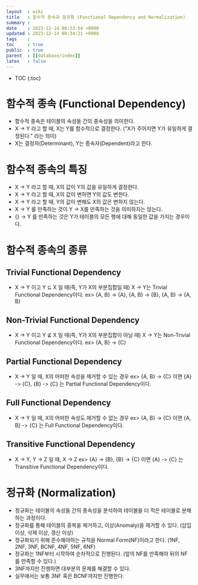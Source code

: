 ```yaml
---
layout  : wiki
title   : 함수적 종속과 정규화 (Functional Dependency and Normalization)
summary : 
date    : 2023-12-14 08:33:54 +0900
updated : 2023-12-14 08:34:21 +0900
tags    : 
toc     : true
public  : true
parent  : [[database/index]]
latex   : false
---
```

* TOC
{:toc}

# 함수적 종속 (Functional Dependency)
- 함수적 종속은 테이블의 속성들 간의 종속성을 의미한다.
- X -> Y 라고 할 때, X는 Y를 함수적으로 결정한다. ("X가 주어지면 Y가 유일하게 결정된다." 라는 의미)
- X는 결정자(Determinant), Y는 종속자(Dependent)라고 한다.

# 함수적 종속의 특징
- X -> Y 라고 할 때, X의 값이 Y의 값을 유일하게 결정한다.
- X -> Y 라고 할 때, X의 값이 변하면 Y의 값도 변한다.
- X -> Y 라고 할 때, Y의 값이 변해도 X의 값은 변하지 않는다.
- X -> Y 를 만족하는 것이 Y -> X를 만족하는 것을 의미하지는 않는다. 
- {} -> Y 를 만족하는 것은 Y가 테이블의 모든 행에 대해 동일한 값을 가지는 경우이다.

# 함수적 종속의 종류
## Trivial Functional Dependency
- X -> Y 이고 Y ⊆ X 일 때(즉, Y가 X의 부분집합일 때) X -> Y는 Trivial Functional Dependency이다.
ex> {A, B} -> {A}, {A, B} -> {B}, {A, B} -> {A, B}

## Non-Trivial Functional Dependency
- X -> Y 이고 Y ⊈ X 일 때(즉, Y가 X의 부분집합이 아닐 때) X -> Y는 Non-Trivial Functional Dependency이다.
ex> {A, B} -> {C}

## Partial Functional Dependency
- X -> Y 일 때, X의 어떠한 속성을 제거할 수 있는 경우
ex> {A, B} -> {C} 이면 {A} -> {C}, {B} -> {C} 는 Partial Functional Dependency이다.

## Full Functional Dependency
- X -> Y 일 때, X의 어떠한 속성도 제거할 수 없는 경우
ex> {A, B} -> {C} 이면 {A, B} -> {C} 는 Full Functional Dependency이다.

## Transitive Functional Dependency
- X -> Y, Y -> Z 일 때, X -> Z
ex> {A} -> {B}, {B} -> {C} 이면 {A} -> {C} 는 Transitive Functional Dependency이다.

# 정규화 (Normalization)
- 정규화는 테이블의 속성들 간의 종속성을 분석하여 테이블을 더 작은 테이블로 분해하는 과정이다.
- 정규화를 통해 테이블의 중복을 제거하고, 이상(Anomaly)을 제거할 수 있다. (삽입 이상, 삭제 이상, 갱신 이상)
- 정규화되기 위해 준수해야하는 규칙을 Normal Form(NF)이라고 한다. (1NF, 2NF, 3NF, BCNF, 4NF, 5NF, 6NF)
- 정규화는 1NF부터 시작하여 순차적으로 진행된다. (앞의 NF를 만족해야 뒤의 NF를 만족할 수 있다.)
- 3NF까지만 진행하면 대부분의 문제를 해결할 수 있다.
- 실무에서는 보통 3NF 혹은 BCNF까지만 진행한다.
